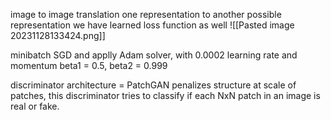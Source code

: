 image to image translation 
one representation to another possible representation 
we have learned loss function as well 
![[Pasted image 20231128133424.png]]

minibatch SGD and applly Adam solver, with 0.0002 learning rate and momentum beta1 = 0.5, beta2 = 0.999


discriminator architecture = PatchGAN
penalizes structure at scale of patches, this discriminator tries to classify if each NxN patch in an image is real or fake. 